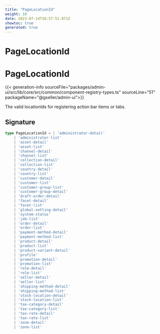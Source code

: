 ```yaml
---
title: "PageLocationId"
weight: 10
date: 2023-07-14T16:57:51.071Z
showtoc: true
generated: true
---
```

<!-- This file was generated from the Vendure source. Do not modify. Instead, re-run the "docs:build" script -->

# PageLocationId
<div class="symbol">


# PageLocationId

{{< generation-info sourceFile="packages/admin-ui/src/lib/core/src/common/component-registry-types.ts" sourceLine="51" packageName="@gseller/admin-ui">}}

The valid locationIds for registering action bar items or tabs.

## Signature

```TypeScript
type PageLocationId = | 'administrator-detail'
    | 'administrator-list'
    | 'asset-detail'
    | 'asset-list'
    | 'channel-detail'
    | 'channel-list'
    | 'collection-detail'
    | 'collection-list'
    | 'country-detail'
    | 'country-list'
    | 'customer-detail'
    | 'customer-list'
    | 'customer-group-list'
    | 'customer-group-detail'
    | 'draft-order-detail'
    | 'facet-detail'
    | 'facet-list'
    | 'global-setting-detail'
    | 'system-status'
    | 'job-list'
    | 'order-detail'
    | 'order-list'
    | 'payment-method-detail'
    | 'payment-method-list'
    | 'product-detail'
    | 'product-list'
    | 'product-variant-detail'
    | 'profile'
    | 'promotion-detail'
    | 'promotion-list'
    | 'role-detail'
    | 'role-list'
    | 'seller-detail'
    | 'seller-list'
    | 'shipping-method-detail'
    | 'shipping-method-list'
    | 'stock-location-detail'
    | 'stock-location-list'
    | 'tax-category-detail'
    | 'tax-category-list'
    | 'tax-rate-detail'
    | 'tax-rate-list'
    | 'zone-detail'
    | 'zone-list'
```
</div>
